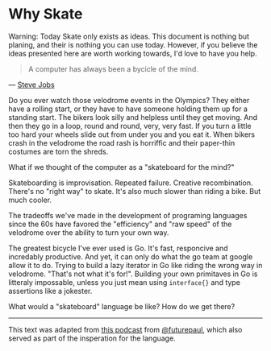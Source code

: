 # Why Skate

<div class="warning">

Warning: Today Skate only exists as ideas. This document is nothing but planing, and
their is nothing you can use today. However, if you believe the ideas presented
here are worth working towards, I'd love to have you help.

</div>

> A computer has always been a bycicle of the mind.

— [Steve Jobs](https://youtu.be/KmuP8gsgWb8?t=51)

Do you ever watch those velodrome events in the Olympics? They either have a rolling start, or they have to have someone holding them up for a standing start. The bikers look silly and helpless until they get moving. And then they go in a loop, round and round, very, very fast. If you turn a little too hard your wheels slide out from under you and you eat it. When bikers crash in the velodrome the road rash is horriffic and their paper-thin costumes are torn the shreds.

What if we thought of the computer as a "skateboard for the mind?"

Skateboarding is improvisation. Repeated failure. Creative recombination. There's no "right way" to skate. It's also much slower than riding a bike. But much cooler.

The tradeoffs we've made in the development of programing languages since the 60s have favored the "efficiency" and "raw speed" of the velodrome over the ability to turn your own way.



The greatest bicycle I've ever used is Go. It's fast, responcive and incredably productive. And yet, it can only do what the go team at 
google allow it to do. Trying to build a lazy iterator in Go like riding the wrong way in velodrome. "That's not what it's for!". Building
your own primitaves in Go is litteraly impossable, unless you just mean using `interface{}` and type assertions like a jokester.


What would a "skateboard" language be like? How do we get there?

---

This text was adapted from [this podcast](https://anchor.fm/futurepaul/episodes/Hmm-are-we-using-computers-correctly-edr27i/a-a258knh) from [@futurepaul](https://twitter.com/futurepaul/), which also served as part of the insperation for the language.

<style>
main .warning p {
    padding: 10px 20px;
    margin: 20px 0;
}

main .warning p::before {
    content: "⚠️ ";
}

.light main .warning p,
.rust main .warning p {
    border: 2px solid red;
    background: #ffcece;
}

.rust main .warning p {
    /* overrides previous declaration */
    border-color: #961717;
}

.coal main .warning p,
.navy main .warning p,
.ayu main .warning p {
    background: #542626
}

/* Make the links higher contrast on dark themes */
.coal main .warning p a,
.navy main .warning p a,
.ayu main .warning p a {
    color: #80d0d0
}
</style>
